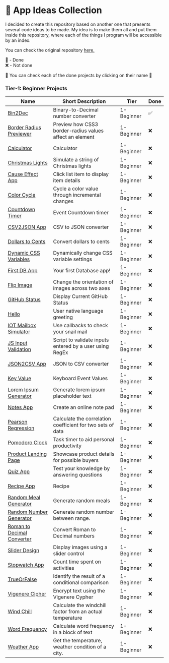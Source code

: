 # 📒 App Ideas Collection
I decided to create this repository based on another one that presents several code ideas to be made. 
My idea is to make them all and put them inside this repository, where each of the things I program will be accessible by an index.

You can check the original repository <a href="https://github.com/florinpop17/app-ideas/blob/master/README.md">here.</a>

🌟 - Done<br>
❌ - Not done

🧠 You can check each of the done projects by clicking on their name 🧠

### Tier-1: Beginner Projects

| Name                                                                              | Short Description                                          | Tier       | Done       |
| --------------------------------------------------------------------------------- | ---------------------------------------------------------- | ---------- | ---------- |
| [Bin2Dec](./Tier-1-Projects/Bin2Dec)                                   | Binary-to-Decimal number converter                         | 1-Beginner |✅|
| [Border Radius Previewer](./Projects/1-Beginner/Border-Radius-Previewer.md)       | Preview how CSS3 border-radius values affect an element    | 1-Beginner |❌|
| [Calculator](./Projects/1-Beginner/Calculator-App.md)                             | Calculator                                                 | 1-Beginner |❌|
| [Christmas Lights](./Projects/1-Beginner/Christmas-Lights-App.md)                 | Simulate a string of Christmas lights                      | 1-Beginner |❌|
| [Cause Effect App](./Projects/1-Beginner/Cause-Effect-App.md)                     | Click list item to display item details                    | 1-Beginner |❌|
| [Color Cycle](./Projects/1-Beginner/Color-Cycle-App.md)                           | Cycle a color value through incremental changes            | 1-Beginner |❌|
| [Countdown Timer](./Projects/1-Beginner/Countdown-Timer-App.md)                   | Event Countdown timer                                      | 1-Beginner |❌|
| [CSV2JSON App](./Projects/1-Beginner/CSV2JSON-App.md)                             | CSV to JSON converter                                      | 1-Beginner |❌|
| [Dollars to Cents](./Projects/1-Beginner/Dollars-To-Cents-App.md)                 | Convert dollars to cents                                   | 1-Beginner |❌|
| [Dynamic CSS Variables](./Projects/1-Beginner/Dynamic-CSSVar-app.md)              | Dynamically change CSS variable settings                   | 1-Beginner |❌|
| [First DB App](./Projects/1-Beginner/First-DB-App.md)                             | Your first Database app!                                   | 1-Beginner |❌|
| [Flip Image](./Projects/1-Beginner/Flip-Image-App.md)                             | Change the orientation of images across two axes           | 1-Beginner |❌|
| [GitHub Status](./Projects/1-Beginner/GitHub-Status-App.md)                       | Display Current GitHub Status                              | 1-Beginner |❌|
| [Hello](./Projects/1-Beginner/Hello-App.md)                                       | User native language greeting                              | 1-Beginner |❌|
| [IOT Mailbox Simulator](./Projects/1-Beginner/IOT-Mailbox-App.md)                 | Use callbacks to check your snail mail                     | 1-Beginner |❌|
| [JS Input Validation](./Projects/1-Beginner/Javascript-Validation-With-Regex.md)  | Script to validate inputs entered by a user using RegEx    | 1-Beginner |❌|
| [JSON2CSV App](./Projects/1-Beginner/JSON2CSV-App.md)                             | JSON to CSV converter                                      | 1-Beginner |❌|
| [Key Value](./Projects/1-Beginner/Key-Value-App.md)                               | Keyboard Event Values                                      | 1-Beginner |❌|
| [Lorem Ipsum Generator](./Projects/1-Beginner/Lorem-Ipsum-Generator.md)           | Generate lorem ipsum placeholder text                      | 1-Beginner |❌|
| [Notes App](./Projects/1-Beginner/Notes-App.md)                                   | Create an online note pad                                  | 1-Beginner |❌|
| [Pearson Regression](./Projects/1-Beginner/Pearson-Regression-App.md)             | Calculate the correlation coefficient for two sets of data | 1-Beginner |❌|
| [Pomodoro Clock](./Projects/1-Beginner/Pomodoro-Clock.md)                         | Task timer to aid personal productivity                    | 1-Beginner |❌|
| [Product Landing Page](./Projects/1-Beginner/Product-Landing-Page.md)             | Showcase product details for possible buyers               | 1-Beginner |❌|
| [Quiz App](./Projects/1-Beginner/Quiz-App.md)                                     | Test your knowledge by answering questions                 | 1-Beginner |❌|
| [Recipe App](./Projects/1-Beginner/Recipe-App.md)                                 | Recipe                                                     | 1-Beginner |❌|
| [Random Meal Generator](./Projects/1-Beginner/Random-Meal-Generator.md)           | Generate random meals                                      | 1-Beginner |❌|
| [Random Number Generator](./Projects/1-Beginner/Random-Number-Generator.md)       | Generate random number between range.                      | 1-Beginner |❌|
| [Roman to Decimal Converter](./Projects/1-Beginner/Roman-to-Decimal-Converter.md) | Convert Roman to Decimal numbers                           | 1-Beginner |❌|
| [Slider Design](./Projects/1-Beginner/Slider-Design.md)                           | Display images using a slider control                      | 1-Beginner |❌|
| [Stopwatch App](./Projects/1-Beginner/Stopwatch-App.md)                           | Count time spent on activities                             | 1-Beginner |❌|
| [TrueOrFalse](./Projects/1-Beginner/True-or-False-App.md)                         | Identify the result of a conditional comparison            | 1-Beginner |❌|
| [Vigenere Cipher](./Projects/1-Beginner/Vigenere-Cipher.md)                       | Encrypt text using the Vigenere Cypher                     | 1-Beginner |❌|
| [Wind Chill](./Projects/1-Beginner/Windchill-App.md)                              | Calculate the windchill factor from an actual temperature  | 1-Beginner |❌|
| [Word Frequency](./Projects/1-Beginner/Word-Frequency-App.md)                     | Calculate word frequency in a block of text                | 1-Beginner |❌|
| [Weather App](./Projects/1-Beginner/Weather-App.md)                               | Get the temperature, weather condition of a city.          | 1-Beginner |❌|
